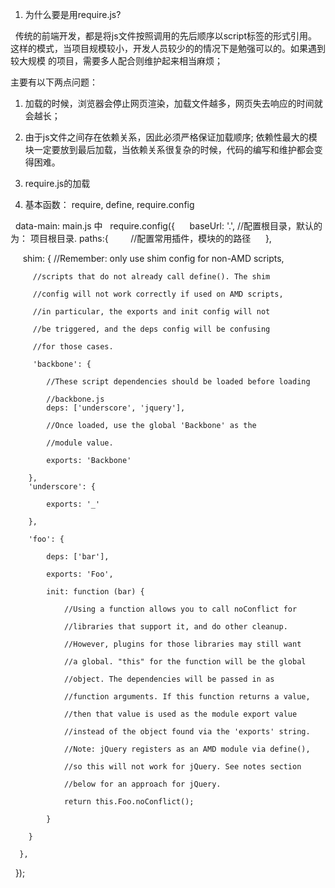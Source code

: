 1. 为什么要是用require.js?

   传统的前端开发，都是将js文件按照调用的先后顺序以script标签的形式引用。
这样的模式，当项目规模较小，开发人员较少的的情况下是勉强可以的。如果遇到较大规模
的项目，需要多人配合则维护起来相当麻烦；

主要有以下两点问题：
   1.  加载的时候，浏览器会停止网页渲染，加载文件越多，网页失去响应的时间就会越长； 
   2.  由于js文件之间存在依赖关系，因此必须严格保证加载顺序; 依赖性最大的模块一定要放到最后加载，当依赖关系很复杂的时候，代码的编写和维护都会变得困难。

2. require.js的加载

   <script type="text/javascript"  async="true" defer data-main="main"  src="require.js"></script>

3. 基本函数： require, define, require.config
  
   data-main: main.js 中
   require.config({
      baseUrl: '.', //配置根目录，默认的为： 项目根目录.
      paths:{
         //配置常用插件，模块的的路径
      },
      
      shim: {
         //Remember: only use shim config for non-AMD scripts,
         
         //scripts that do not already call define(). The shim
         
         //config will not work correctly if used on AMD scripts,
         
         //in particular, the exports and init config will not
         
         //be triggered, and the deps config will be confusing
         
         //for those cases.
         
         'backbone': {
         
            //These script dependencies should be loaded before loading
            
            //backbone.js
            deps: ['underscore', 'jquery'],
            
            //Once loaded, use the global 'Backbone' as the
            
            //module value.
            
            exports: 'Backbone'
            
        },
        'underscore': {
        
            exports: '_'
            
        },
        
        'foo': {
        
            deps: ['bar'],
            
            exports: 'Foo',
            
            init: function (bar) {
            
                //Using a function allows you to call noConflict for
                
                //libraries that support it, and do other cleanup.
                
                //However, plugins for those libraries may still want
                
                //a global. "this" for the function will be the global
                
                //object. The dependencies will be passed in as
                
                //function arguments. If this function returns a value,
                
                //then that value is used as the module export value
                
                //instead of the object found via the 'exports' string.
                
                //Note: jQuery registers as an AMD module via define(),
                
                //so this will not work for jQuery. See notes section
                
                //below for an approach for jQuery.
                
                return this.Foo.noConflict();
                
            }
            
        }
        
      },
      
   });


              
                  
